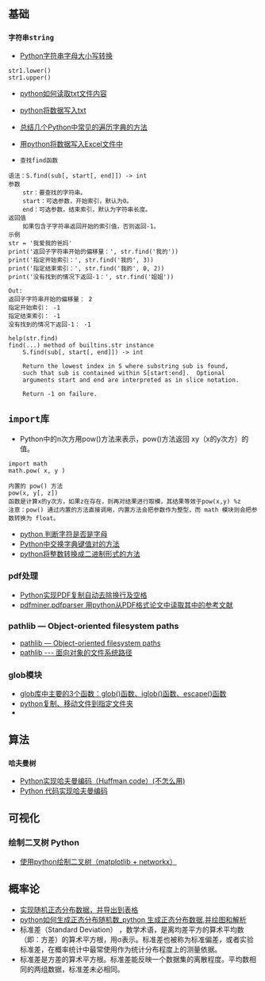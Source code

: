 
## 基础
### `字符串string`
* [Python字符串字母大小写转换](https://blog.csdn.net/TINA_JING_LIU/article/details/122691669)
```
str1.lower()
str1.upper()
```
* [python如何读取txt文件内容](https://m.php.cn/article/479676.html)
* [python将数据写入txt](https://blog.csdn.net/HoyAnGx/article/details/124835576)
* [总结几个Python中常见的遍历字典的方法](https://blog.csdn.net/yaoyuanna/article/details/126009259)
* [用python将数据写入Excel文件中](https://blog.csdn.net/weixin_44322716/article/details/127790436)

* `查找find函数`
```
语法：S.find(sub[, start[, end]]) -> int
参数
    str：要查找的字符串。
    start：可选参数，开始索引，默认为0。
    end：可选参数，结束索引，默认为字符串长度。
返回值
    如果包含子字符串返回开始的索引值，否则返回-1。
示例
str = '我爱我的爸妈'
print('返回子字符串开始的偏移量：', str.find('我的'))
print('指定开始索引：', str.find('我的', 3))
print('指定结束索引：', str.find('我的', 0, 2))
print('没有找到的情况下返回-1：', str.find('姐姐'))

Out:
返回子字符串开始的偏移量： 2
指定开始索引： -1
指定结束索引： -1
没有找到的情况下返回-1： -1

help(str.find)
find(...) method of builtins.str instance
    S.find(sub[, start[, end]]) -> int
    
    Return the lowest index in S where substring sub is found,
    such that sub is contained within S[start:end].  Optional
    arguments start and end are interpreted as in slice notation.
    
    Return -1 on failure.
```


## `import库`
* Python中的n次方用pow()方法来表示，pow()方法返回 xy（x的y次方）的值。
```
import math
math.pow( x, y )

内置的 pow() 方法
pow(x, y[, z])
函数是计算x的y次方，如果z在存在，则再对结果进行取模，其结果等效于pow(x,y) %z
注意：pow() 通过内置的方法直接调用，内置方法会把参数作为整型，而 math 模块则会把参数转换为 float。

```



* [python 判断字符是否是字母](https://blog.csdn.net/weixin_46507345/article/details/123406895)
* [Python中交换字典键值对的方法](https://blog.csdn.net/weixin_46707326/article/details/117387329)
* [python将整数转换成二进制形式的方法](https://blog.csdn.net/ACBC12345/article/details/124441879)

### pdf处理
* [Python实现PDF复制自动去除换行及空格](https://blog.csdn.net/m0_59426411/article/details/122808275)
* [pdfminer.pdfparser 用python从PDF格式论文中读取其中的参考文献](https://www.jianshu.com/p/bee9b09abaf5)


### pathlib — Object-oriented filesystem paths
* [pathlib — Object-oriented filesystem paths](https://docs.python.org/3/library/pathlib.html)
* [pathlib --- 面向对象的文件系统路径](https://docs.python.org/zh-cn/3/library/pathlib.html#)

### glob模块
* [glob库中主要的3个函数：glob()函数、iglob()函数、escape()函数](https://blog.csdn.net/weixin_41261833/article/details/108069945)
* [python复制、移动文件到指定文件夹](https://blog.csdn.net/longshaonihaoa/article/details/105679517?utm_medium=distribute.pc_relevant.none-task-blog-2~default~baidujs_baidulandingword~default-0-105679517-blog-124631123.pc_relevant_3mothn_strategy_recovery&spm=1001.2101.3001.4242.1&utm_relevant_index=3)
* []()

## 算法
### `哈夫曼树`
* [Python实现哈夫曼编码（Huffman code）(不怎么用)](https://blog.csdn.net/qq_42932667/article/details/121952585)
* [Python 代码实现哈夫曼编码](https://blog.csdn.net/amnesia_h/article/details/123671999)


## 可视化
### 绘制二叉树 Python
* [使用python绘制二叉树（matplotlib + networkx）](https://blog.csdn.net/weixin_50425288/article/details/124019369)

## 概率论
* [实现随机正态分布数据，并导出到表格](https://blog.csdn.net/m0_53533553/article/details/127639771)
* [python如何生成正态分布随机数_python 生成正态分布数据,并绘图和解析](https://blog.csdn.net/weixin_42436482/article/details/112183032)
* 标准差（Standard Deviation） ，数学术语，是离均差平方的算术平均数（即：方差）的算术平方根，用σ表示。标准差也被称为标准偏差，或者实验标准差，在概率统计中最常使用作为统计分布程度上的测量依据。
* 标准差是方差的算术平方根。标准差能反映一个数据集的离散程度。平均数相同的两组数据，标准差未必相同。











